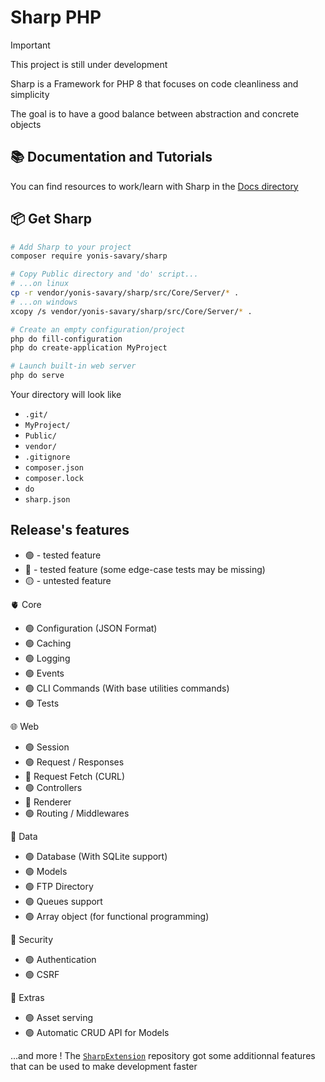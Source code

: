 # Sharp PHP

> [!IMPORTANT]
> This project is still under development

Sharp is a Framework for PHP 8 that focuses on code cleanliness and simplicity

The goal is to have a good balance between abstraction and concrete objects

## 📚 Documentation and Tutorials

You can find resources to work/learn with Sharp in the [Docs directory](./docs/README.md)

## 📦 Get Sharp

```bash
# Add Sharp to your project
composer require yonis-savary/sharp

# Copy Public directory and 'do' script...
# ...on linux
cp -r vendor/yonis-savary/sharp/src/Core/Server/* .
# ...on windows
xcopy /s vendor/yonis-savary/sharp/src/Core/Server/* .

# Create an empty configuration/project
php do fill-configuration
php do create-application MyProject

# Launch built-in web server
php do serve
```

Your directory will look like
- `.git/`
- `MyProject/`
- `Public/`
- `vendor/`
- `.gitignore`
- `composer.json`
- `composer.lock`
- `do`
- `sharp.json`


## Release's features

- 🟢 - tested feature
- 🔵 - tested feature (some edge-case tests may be missing)
- 🟡 - untested feature

🫀 Core
- 🟢 Configuration (JSON Format)
- 🟢 Caching
- 🟢 Logging
- 🟢 Events
- 🟢 CLI Commands (With base utilities commands)
- 🟢 Tests

🌐 Web
- 🟢 Session
- 🟢 Request / Responses
- 🔵 Request Fetch (CURL)
- 🟢 Controllers
- 🔵 Renderer
- 🟢 Routing / Middlewares

📁 Data
- 🟢 Database (With SQLite support)
- 🟢 Models
- 🟢 FTP Directory
- 🟢 Queues support
- 🟢 Array object (for functional programming)

🔐 Security
- 🟢 Authentication
- 🟢 CSRF

🚀 Extras
- 🟢 Asset serving
- 🟢 Automatic CRUD API for Models

...and more ! The [`SharpExtension`](https://github.com/yonis-savary/sharp-extensions) repository got some additionnal features that can be used to make development faster